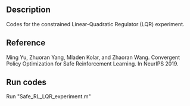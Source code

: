 ## Description
Codes for the constrained Linear-Quadratic Regulator (LQR) experiment.
## Reference
Ming Yu, Zhuoran Yang, Mladen Kolar, and Zhaoran Wang. Convergent Policy Optimization for Safe Reinforcement Learning. In NeurIPS 2019.
## Run codes
Run "Safe_RL_LQR_experiment.m"
